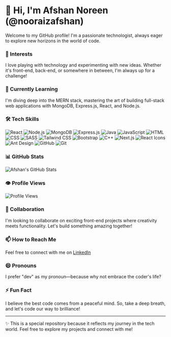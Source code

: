 # 👋 Hi, I'm Afshan Noreen (@nooraizafshan)

Welcome to my GitHub profile! I'm a passionate technologist, always eager to explore new horizons in the world of code.

### 👀 Interests
I love playing with technology and experimenting with new ideas. Whether it's front-end, back-end, or somewhere in between, I'm always up for a challenge!

### 🌱 Currently Learning
I'm diving deep into the MERN stack, mastering the art of building full-stack web applications with MongoDB, Express.js, React, and Node.js.

### 🛠 Tech Skills
![React](https://img.shields.io/badge/-React-61DAFB?logo=react&logoColor=white&style=flat-square)
![Node.js](https://img.shields.io/badge/-Node.js-339933?logo=node.js&logoColor=white&style=flat-square)
![MongoDB](https://img.shields.io/badge/-MongoDB-47A248?logo=mongodb&logoColor=white&style=flat-square)
![Express.js](https://img.shields.io/badge/-Express.js-000000?logo=express&logoColor=white&style=flat-square)
![Java](https://img.shields.io/badge/-Java-007396?logo=java&logoColor=white&style=flat-square)
![JavaScript](https://img.shields.io/badge/-JavaScript-F7DF1E?logo=javascript&logoColor=black&style=flat-square)
![HTML](https://img.shields.io/badge/-HTML5-E34F26?logo=html5&logoColor=white&style=flat-square)
![CSS](https://img.shields.io/badge/-CSS3-1572B6?logo=css3&logoColor=white&style=flat-square)
![SASS](https://img.shields.io/badge/-SASS-CC6699?logo=sass&logoColor=white&style=flat-square)
![Tailwind CSS](https://img.shields.io/badge/-Tailwind_CSS-38B2AC?logo=tailwind-css&logoColor=white&style=flat-square)
![Bootstrap](https://img.shields.io/badge/-Bootstrap-7952B3?logo=bootstrap&logoColor=white&style=flat-square)
![C++](https://img.shields.io/badge/-C++-00599C?logo=cplusplus&logoColor=white&style=flat-square)
![Next.js](https://img.shields.io/badge/-Next.js-000000?logo=nextdotjs&logoColor=white&style=flat-square)
![React Icons](https://img.shields.io/badge/-React%20Icons-61DAFB?logo=react&logoColor=white&style=flat-square)
![Ant Design](https://img.shields.io/badge/-Ant%20Design-0170FE?logo=ant-design&logoColor=white&style=flat-square)
![GitHub](https://img.shields.io/badge/-GitHub-181717?logo=github&logoColor=white&style=flat-square)
![Git](https://img.shields.io/badge/-Git-F05032?logo=git&logoColor=white&style=flat-square)



### 📊 GitHub Stats
![Afshan's GitHub Stats](https://github-readme-stats.vercel.app/api?username=nooraizafshan&show_icons=true&theme=radical)

### 👁️ Profile Views
![Profile Views](https://komarev.com/ghpvc/?username=nooraizafshan&style=flat-square)

### 💞️ Collaboration
I'm looking to collaborate on exciting front-end projects where creativity meets functionality. Let's build something amazing together!

### 📫 How to Reach Me
Feel free to connect with me on [LinkedIn](https://www.linkedin.com/in/afshan-noreen-6185a5280?utm_source=share&utm_campaign=share_via&utm_content=profile&utm_medium=ios_app )

### 😄 Pronouns
I prefer "dev" as my pronoun—because why not embrace the coder's life?

### ⚡ Fun Fact
I believe the best code comes from a peaceful mind. So, take a deep breath, and let's code our way to brilliance!

---

✨ This is a special repository because it reflects my journey in the tech world. Feel free to explore my projects and connect with me!
